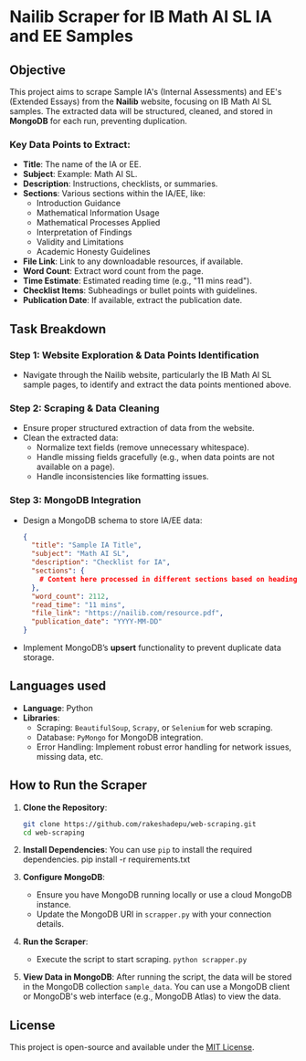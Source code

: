 # Nailib Scraper for IB Math AI SL IA and EE Samples

## Objective
This project aims to scrape Sample IA's (Internal Assessments) and EE's (Extended Essays) from the **Nailib** website, 
focusing on IB Math AI SL samples. The extracted data will be structured, cleaned, and stored in **MongoDB** for each run, preventing duplication. 

### Key Data Points to Extract:
- **Title**: The name of the IA or EE.
- **Subject**: Example: Math AI SL.
- **Description**: Instructions, checklists, or summaries.
- **Sections**: Various sections within the IA/EE, like:
  - Introduction Guidance
  - Mathematical Information Usage
  - Mathematical Processes Applied
  - Interpretation of Findings
  - Validity and Limitations
  - Academic Honesty Guidelines
- **File Link**: Link to any downloadable resources, if available.
- **Word Count**: Extract word count from the page.
- **Time Estimate**: Estimated reading time (e.g., "11 mins read").
- **Checklist Items**: Subheadings or bullet points with guidelines.
- **Publication Date**: If available, extract the publication date.

## Task Breakdown

### Step 1: Website Exploration & Data Points Identification
- Navigate through the Nailib website, particularly the IB Math AI SL sample pages, to identify and extract the data points mentioned above.

### Step 2: Scraping & Data Cleaning
- Ensure proper structured extraction of data from the website.
- Clean the extracted data:
  - Normalize text fields (remove unnecessary whitespace).
  - Handle missing fields gracefully (e.g., when data points are not available on a page).
  - Handle inconsistencies like formatting issues.

### Step 3: MongoDB Integration
- Design a MongoDB schema to store IA/EE data:
  ```json
  {
    "title": "Sample IA Title",
    "subject": "Math AI SL",
    "description": "Checklist for IA",
    "sections": {
      # Content here processed in different sections based on headings
    },
    "word_count": 2112,
    "read_time": "11 mins",
    "file_link": "https://nailib.com/resource.pdf",
    "publication_date": "YYYY-MM-DD"
  }
  ```
- Implement MongoDB’s **upsert** functionality to prevent duplicate data storage.

## Languages used
- **Language**: Python
- **Libraries**:
  - Scraping: `BeautifulSoup`, `Scrapy`, or `Selenium` for web scraping.
  - Database: `PyMongo` for MongoDB integration.
  - Error Handling: Implement robust error handling for network issues, missing data, etc.
  
## How to Run the Scraper

1. **Clone the Repository**:
   ```bash
   git clone https://github.com/rakeshadepu/web-scraping.git
   cd web-scraping
   ```

2. **Install Dependencies**:
   You can use `pip` to install the required dependencies.
   pip install -r requirements.txt
  
3. **Configure MongoDB**:
   - Ensure you have MongoDB running locally or use a cloud MongoDB instance.
   - Update the MongoDB URI in `scrapper.py` with your connection details.

4. **Run the Scraper**:
   - Execute the script to start scraping.
   `python scrapper.py`

5. **View Data in MongoDB**:
   After running the script, the data will be stored in the MongoDB collection `sample_data`. You can use a MongoDB client or MongoDB's web interface (e.g., MongoDB Atlas) to view the data.

## License
This project is open-source and available under the [MIT License](LICENSE).
